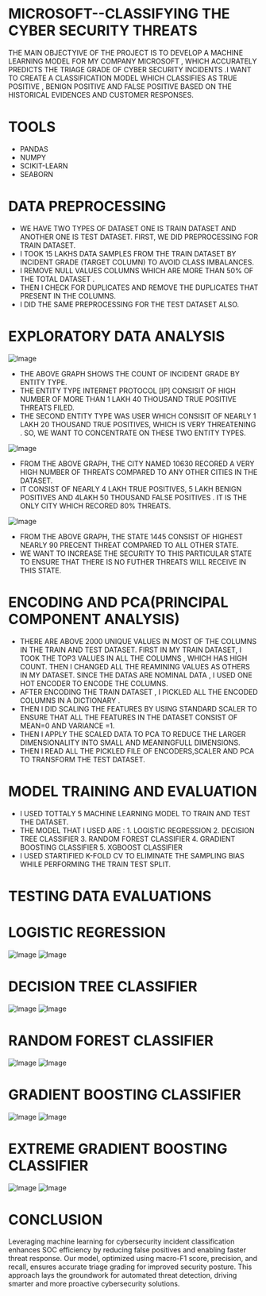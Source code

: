 # MICROSOFT--CLASSIFYING THE CYBER SECURITY THREATS
THE MAIN OBJECTYIVE OF THE PROJECT IS  TO DEVELOP A MACHINE LEARNING MODEL FOR MY COMPANY MICROSOFT , WHICH ACCURATELY PREDICTS THE TRIAGE GRADE OF CYBER SECURITY INCIDENTS .I WANT TO CREATE A CLASSIFICATION  MODEL  WHICH CLASSIFIES AS TRUE POSITIVE , BENIGN POSITIVE AND FALSE POSITIVE BASED ON THE HISTORICAL EVIDENCES AND CUSTOMER RESPONSES.

# TOOLS
* PANDAS
* NUMPY
* SCIKIT-LEARN
* SEABORN

# DATA PREPROCESSING
* WE HAVE TWO TYPES OF DATASET ONE IS TRAIN DATASET AND ANOTHER ONE IS TEST DATASET. FIRST, WE DID PREPROCESSING FOR TRAIN DATASET.
* I TOOK 15 LAKHS DATA SAMPLES FROM THE TRAIN DATASET BY INCIDENT GRADE (TARGET COLUMN) TO AVOID CLASS IMBALANCES.
* I REMOVE NULL VALUES COLUMNS WHICH ARE MORE THAN 50% OF THE TOTAL DATASET . 
* THEN I CHECK FOR DUPLICATES AND REMOVE THE DUPLICATES THAT PRESENT IN THE COLUMNS.
* I DID THE SAME PREPROCESSING FOR THE TEST DATASET ALSO.

# EXPLORATORY DATA ANALYSIS
![Image](https://github.com/user-attachments/assets/4cb94274-9212-4991-8d12-bb3e24d4b7bf)

* THE ABOVE GRAPH SHOWS THE COUNT OF INCIDENT GRADE BY ENTITY TYPE.
* THE ENTITY TYPE  INTERNET PROTOCOL [IP] CONSISIT OF HIGH NUMBER OF MORE THAN 1 LAKH 40 THOUSAND TRUE POSITIVE THREATS FILED. 
* THE SECOND ENTITY TYPE WAS USER WHICH CONSISIT OF NEARLY 1 LAKH 20 THOUSAND TRUE POSITIVES, WHICH IS VERY THREATENING .  SO,  WE WANT TO CONCENTRATE ON THESE TWO ENTITY TYPES.

![Image](https://github.com/user-attachments/assets/c874d1d2-2c94-42f1-a3aa-5d3ef64c4b23)

* FROM THE ABOVE GRAPH, THE CITY NAMED 10630 RECORED A VERY HIGH NUMBER OF THREATS COMPARED TO ANY OTHER CITIES IN THE DATASET.
* IT CONSIST OF NEARLY 4 LAKH TRUE POSITIVES, 5 LAKH BENIGN POSITIVES AND 4LAKH 50 THOUSAND FALSE POSITIVES . IT IS THE ONLY CITY WHICH RECORED 80% THREATS.

![Image](https://github.com/user-attachments/assets/37ee4fec-0407-490c-a43e-274d4b4bff01)

* FROM THE ABOVE GRAPH, THE STATE 1445 CONSIST OF HIGHEST NEARLY 90 PRECENT THREAT COMPARED TO ALL OTHER STATE.
* WE WANT TO INCREASE THE SECURITY TO THIS PARTICULAR STATE TO ENSURE THAT THERE IS NO FUTHER THREATS WILL RECEIVE  IN THIS STATE.

# ENCODING AND PCA(PRINCIPAL COMPONENT ANALYSIS)

* THERE ARE ABOVE 2000 UNIQUE VALUES IN MOST OF THE COLUMNS IN THE TRAIN AND TEST DATASET. FIRST IN MY TRAIN DATASET, I TOOK THE TOP3 VALUES IN ALL THE COLUMNS , WHICH HAS HIGH COUNT. THEN I CHANGED ALL THE REAMINING VALUES AS OTHERS IN MY DATASET. SINCE THE DATAS ARE NOMINAL DATA , I USED ONE HOT ENCODER TO ENCODE THE COLUMNS.
* AFTER ENCODING THE TRAIN DATASET , I PICKLED ALL THE ENCODED COLUMNS IN A DICTIONARY . 
* THEN I DID SCALING THE FEATURES BY USING STANDARD SCALER TO ENSURE THAT ALL THE FEATURES IN THE DATASET CONSIST OF MEAN=0 AND VARIANCE =1.
* THEN I APPLY THE SCALED DATA TO PCA TO REDUCE THE LARGER DIMENSIONALITY INTO SMALL AND MEANINGFULL DIMENSIONS.
* THEN I READ ALL THE PICKLED FILE OF ENCODERS,SCALER AND PCA TO TRANSFORM THE TEST DATASET. 

# MODEL TRAINING AND EVALUATION

* I USED TOTTALY 5 MACHINE LEARNING MODEL TO TRAIN AND TEST THE DATASET.
* THE MODEL THAT I USED ARE :
                          1. LOGISTIC REGRESSION
                          2. DECISION TREE CLASSIFIER
                          3. RANDOM FOREST CLASSIFIER
                          4. GRADIENT BOOSTING CLASSIFIER
                          5. XGBOOST CLASSIFIER
* I USED STARTIFIED K-FOLD CV TO ELIMINATE THE SAMPLING BIAS WHILE PERFORMING THE TRAIN TEST SPLIT.
  
# TESTING DATA EVALUATIONS
# LOGISTIC REGRESSION
![Image](https://github.com/user-attachments/assets/e5470f66-c951-43b1-80c5-8b5df0fc23dd)
![Image](https://github.com/user-attachments/assets/f21b8497-6a9e-48aa-8743-cc40f4ae8449)

# DECISION TREE CLASSIFIER
![Image](https://github.com/user-attachments/assets/dfc6ffaa-ac1f-4997-9afd-573536bb16d4)
![Image](https://github.com/user-attachments/assets/15cc14c6-ca38-4e86-99a5-5a8ad4bfd5fc)

# RANDOM FOREST CLASSIFIER
![Image](https://github.com/user-attachments/assets/8860471e-a48f-4bbe-97c4-e21a0fbb45a4)
![Image](https://github.com/user-attachments/assets/4a6f4db9-d700-434f-bd9e-29433b09ab8f)

# GRADIENT BOOSTING CLASSIFIER
![Image](https://github.com/user-attachments/assets/cc71f195-1191-4140-aec1-19e844247104)
![Image](https://github.com/user-attachments/assets/df9e2138-614c-4ccd-9c09-ba36194ac3f6)


# EXTREME GRADIENT BOOSTING CLASSIFIER
![Image](https://github.com/user-attachments/assets/3fc5fba6-3e63-407b-9bf5-4b964f9b64f1)
![Image](https://github.com/user-attachments/assets/141f2278-47f3-4a45-bc49-4c9f6e188031)

# CONCLUSION

Leveraging machine learning for cybersecurity incident classification enhances SOC efficiency by reducing false positives and enabling faster threat response. Our model, optimized using macro-F1 score, precision, and recall, ensures accurate triage grading for improved security posture. This approach lays the groundwork for automated threat detection, driving smarter and more proactive cybersecurity solutions.



















